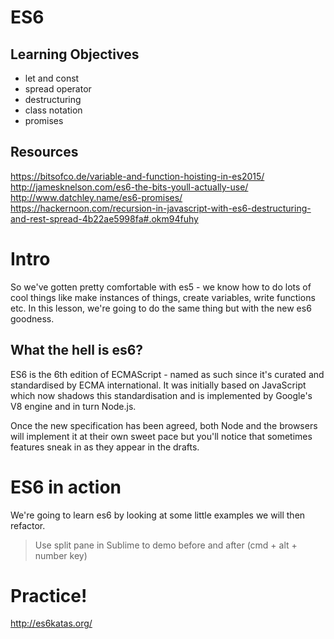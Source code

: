   # ES6

## Learning Objectives
* let and const
* spread operator
* destructuring
* class notation
* promises

## Resources
https://bitsofco.de/variable-and-function-hoisting-in-es2015/
http://jamesknelson.com/es6-the-bits-youll-actually-use/
http://www.datchley.name/es6-promises/
https://hackernoon.com/recursion-in-javascript-with-es6-destructuring-and-rest-spread-4b22ae5998fa#.okm94fuhy

# Intro

So we've gotten pretty comfortable with es5 - we know how to do lots of cool things like make instances of things, create variables, write functions etc. In this lesson, we're going to do the same thing but with the new es6 goodness.

## What the hell is es6?

ES6 is the 6th edition of ECMAScript - named as such since it's curated and standardised by ECMA international. It was initially based on JavaScript which now shadows this standardisation and is implemented by Google's V8 engine and in turn Node.js.

Once the new specification has been agreed, both Node and the browsers will implement it at their own sweet pace but you'll notice that sometimes features sneak in as they appear in the drafts.
  
# ES6 in action

We're going to learn es6 by looking at some little examples we will then refactor.

> Use split pane in Sublime to demo before and after (cmd + alt + number key)

# Practice!
http://es6katas.org/
